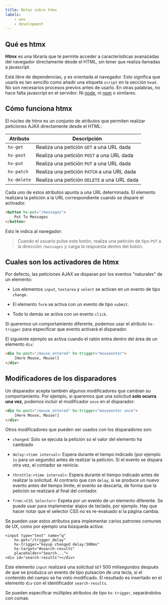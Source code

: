 ```yaml
---
title: Notas sobre htmx
labels:
    - wev
    - development
---
```


## Qué es htmx

**Htmx** es una libraría que te permite acceder a caracterísiticas avanazadas
del navegador directamente desde el HTML, sin tener que realiza llamadas a
javascript.

Está libre de dependencias, y es orientada al navegador. Esto significa
que usarla es tan sencillo como añadir una etiqueta `script` en la
sección `head`. No son necesarios procesos previos antes de usarlo. En otras
palabras, no hace falta javascript en el servidor: Ni
[node](https://nodejs.org/es), ni [npm](https://www.npmjs.com/) o similares. 

## Cómo funciona htmx

El núcleo de htmx es un conjunto de atributos que permiten realizar peticiones
AJAX directamente desde el HTML:

| Atributo    | Descripción                                   |
|-------------|-----------------------------------------------|
| `hx-get`    | Realiza una petición `GET` a una URL dada     |
| `hx-post`   | Realiza una petición `POST` a una URL dada    |
| `hx-put`    | Realiza una petición `PUT` a una URL dada     | 
| `hx-patch`  | Realiza una petición `PATCH` a una URL dada   | 
| `hx-delete` | Realiza una petición `DELETE` a una URL dada  |

Cada uno de estos atributos apunta a una URL determinada. El elemento
realizara la petición a la URL correspondiente cuando se dispare
el activador.

```html
<button hx-put="/messages">
    Put To Messages
</button>
```

Esto le indica al navegador:

> Cuando el usuario pulse este botón, realiza una petición de tipo `PUT`
> a la dirección `/messages` y carga la respuesta dentro del botón.

## Cuales son los activadores de htmx

Por defecto, las peticiones AJAX se disparan por los eventos "naturales" de un
elemento:

- Los elementos `input`, `textarea` y `select` se activan en un evento de tipo
  `change`.

- El elemento `form` se activa con un evento de tipo `submit`.

- Todo lo demás se activa con un evento `click`.

Si queremos un comportamiento diferente, podemos usar el atributo `hx-trigger`
para especificar que evento activará el disparador.


El siguiente ejemplo se activa cuando el ratón entra dentro del área
de un elemento `div`:

```html
<div hx-post="/mouse_entered" hx-trigger="mouseenter">
    [Here Mouse, Mouse!]
</div>
```

## Modificadores de los disparadores

Un disparador acepta también algunos modificadores que cambian su
comportamiento. Por ejemplo, si queremos que una solicitud **solo ocurra una
vez**, podemos incluir el modificador `once` en el disparador:

```html
<div hx-post="/mouse_entered" hx-trigger="mouseenter once">
    [Here Mouse, Mouse!]
</div>
```

Otros modificadores que pueden ser usados con los disparadores son:

- `changed`: Solo se ejecuta la petición so el valor del elemento ha cambiado

- `delay:<time interval>`: Espera durante el tiempo indicado (por ejemplo `1s` para
un segundo) antes de realizar la petición. Si el evento se dispara otra vez, el
contador se reinicia.

- `throttle:<time interval>`: Espera durante el tiempo indicado antes de realizar
la solicitud. Al contrario que con `delay`, si se produce un nuevo evento
antes del tiempo límite, el evento se descarta, de forma que la petición se
realizará al final del contador.

- `from:<CSS Selector>`: Espeta por un evento de un elemento diferente. Se puede usar
para implementar atajos de teclado, por ejemplo. Hay que hacer notar que el
selector CSS no es re-evaluado si la página cambia.

Se pueden usar estos atributos para implementar carios patrones comunes de UX,
como por ejemplo una búsqueda activa:

```
<input type="text" name="q"
    hx-get="/trigger_delay"
    hx-trigger="keyup changed delay:500ms"
    hx-target="#search-results"
    placeholder="Search...">
<div id="search-results"></div>
```

Este elemento `input` realizará una solicitud `GET` 500 milisegundos después de
que se produzca un evento de tipo pulsación de una tecla, si el contenido del
campo se ha visto modificado. El resultado es insertado en el elemento `div` con
el identificador `search-results`.

Se pueden especificar múltiples atributos de tipo `hx-trigger`, separándolos con
comas.


